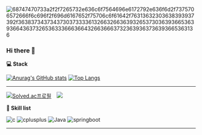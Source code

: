 ![68747470733a2f2f7265732e636c6f7564696e6172792e636f6d2f7375706572666f6c696f2f696d6167652f75706c6f61642f76313632303638393937392f363837343734373037333361326632663639326537303639366536393664363732653633366636643266366637323639363736393665363136](https://user-images.githubusercontent.com/58959408/232639433-cb0aea21-66f0-4508-a771-85e2089c5a87.gif)

### Hi there 👋

<!--
**🏫  42 Seoul**
[![junmkang's 42 stats](https://badge42.herokuapp.com/api/stats/junmkang)](https://github.com/moaoh)
<img align="right" alt="GIF" src="https://user-images.githubusercontent.com/50203674/125196260-2e044100-e294-11eb-8a9f-f48deb9d446a.gif" width="200" height="200" />
<img align="right" alt="GIF" src="https://user-images.githubusercontent.com/50203674/125195599-4b83db80-e291-11eb-91fc-f04f686b787d.gif" width="200" height="200" />
-->

**💻  Stack**

[![Anurag's GitHub stats](https://github-readme-stats.vercel.app/api?username=moaoh&show_icons=true&theme=gruvbox)](https://github.com/moaoh)
[![Top Langs](https://github-readme-stats.vercel.app/api/top-langs/?username=moaoh&layout=compact&theme=nord)](https://github.com/moaoh)

---

[![Solved.ac프로필](http://mazassumnida.wtf/api/mini/generate_badge?boj=k010103)](https://solved.ac/profile/k010103)
<a href="https://jun-13.tistory.com/">
    <img 
        src="http://img.shields.io/badge/-Tech%20Blog-655ced?style=flat&logo=github"
        style="height : auto; margin-left : 10px; margin-right : 10px;"/>
</a>

**👷 Skill list**

![c](https://img.shields.io/badge/C-323330?style=for-the-badge&logo=c&logoColor=#A8B9CC)
![cplusplus](https://img.shields.io/badge/C++-323330?style=for-the-badge&logo=cplusplus&logoColor=#00599C)
![Java](https://img.shields.io/badge/Java-323330?style=for-the-badge&logo=Java&logoColor=#007396)
![springboot](https://img.shields.io/badge/SpringBoot-323330?style=for-the-badge&logo=springboot&logoColor=#6DB33F)

---
